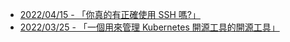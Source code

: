- [2022/04/15 - 「你真的有正確使用 SSH 嗎?」](https://www.facebook.com/110694344098040/posts/506660417834762/)
- [2022/03/25 - 「一個用來管理 Kubernetes 開源工具的開源工具」](https://www.facebook.com/110694344098040/posts/493326122501525/)
